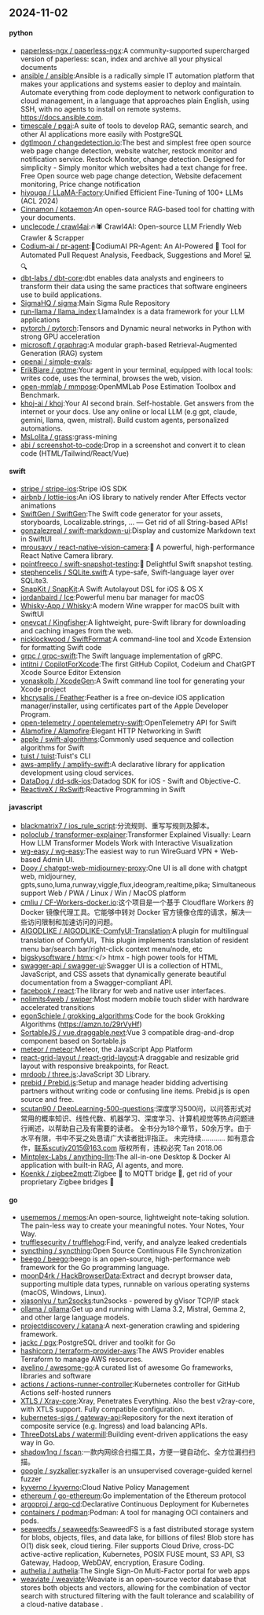 ## 2024-11-02

#### python
* [paperless-ngx / paperless-ngx](https://github.com/paperless-ngx/paperless-ngx):A community-supported supercharged version of paperless: scan, index and archive all your physical documents
* [ansible / ansible](https://github.com/ansible/ansible):Ansible is a radically simple IT automation platform that makes your applications and systems easier to deploy and maintain. Automate everything from code deployment to network configuration to cloud management, in a language that approaches plain English, using SSH, with no agents to install on remote systems. https://docs.ansible.com.
* [timescale / pgai](https://github.com/timescale/pgai):A suite of tools to develop RAG, semantic search, and other AI applications more easily with PostgreSQL
* [dgtlmoon / changedetection.io](https://github.com/dgtlmoon/changedetection.io):The best and simplest free open source web page change detection, website watcher, restock monitor and notification service. Restock Monitor, change detection. Designed for simplicity - Simply monitor which websites had a text change for free. Free Open source web page change detection, Website defacement monitoring, Price change notification
* [hiyouga / LLaMA-Factory](https://github.com/hiyouga/LLaMA-Factory):Unified Efficient Fine-Tuning of 100+ LLMs (ACL 2024)
* [Cinnamon / kotaemon](https://github.com/Cinnamon/kotaemon):An open-source RAG-based tool for chatting with your documents.
* [unclecode / crawl4ai](https://github.com/unclecode/crawl4ai):🔥🕷️ Crawl4AI: Open-source LLM Friendly Web Crawler & Scrapper
* [Codium-ai / pr-agent](https://github.com/Codium-ai/pr-agent):🚀CodiumAI PR-Agent: An AI-Powered 🤖 Tool for Automated Pull Request Analysis, Feedback, Suggestions and More! 💻🔍
* [dbt-labs / dbt-core](https://github.com/dbt-labs/dbt-core):dbt enables data analysts and engineers to transform their data using the same practices that software engineers use to build applications.
* [SigmaHQ / sigma](https://github.com/SigmaHQ/sigma):Main Sigma Rule Repository
* [run-llama / llama_index](https://github.com/run-llama/llama_index):LlamaIndex is a data framework for your LLM applications
* [pytorch / pytorch](https://github.com/pytorch/pytorch):Tensors and Dynamic neural networks in Python with strong GPU acceleration
* [microsoft / graphrag](https://github.com/microsoft/graphrag):A modular graph-based Retrieval-Augmented Generation (RAG) system
* [openai / simple-evals](https://github.com/openai/simple-evals):
* [ErikBjare / gptme](https://github.com/ErikBjare/gptme):Your agent in your terminal, equipped with local tools: writes code, uses the terminal, browses the web, vision.
* [open-mmlab / mmpose](https://github.com/open-mmlab/mmpose):OpenMMLab Pose Estimation Toolbox and Benchmark.
* [khoj-ai / khoj](https://github.com/khoj-ai/khoj):Your AI second brain. Self-hostable. Get answers from the internet or your docs. Use any online or local LLM (e.g gpt, claude, gemini, llama, qwen, mistral). Build custom agents, personalized automations.
* [MsLolita / grass](https://github.com/MsLolita/grass):grass-mining
* [abi / screenshot-to-code](https://github.com/abi/screenshot-to-code):Drop in a screenshot and convert it to clean code (HTML/Tailwind/React/Vue)

#### swift
* [stripe / stripe-ios](https://github.com/stripe/stripe-ios):Stripe iOS SDK
* [airbnb / lottie-ios](https://github.com/airbnb/lottie-ios):An iOS library to natively render After Effects vector animations
* [SwiftGen / SwiftGen](https://github.com/SwiftGen/SwiftGen):The Swift code generator for your assets, storyboards, Localizable.strings, … — Get rid of all String-based APIs!
* [gonzalezreal / swift-markdown-ui](https://github.com/gonzalezreal/swift-markdown-ui):Display and customize Markdown text in SwiftUI
* [mrousavy / react-native-vision-camera](https://github.com/mrousavy/react-native-vision-camera):📸 A powerful, high-performance React Native Camera library.
* [pointfreeco / swift-snapshot-testing](https://github.com/pointfreeco/swift-snapshot-testing):📸 Delightful Swift snapshot testing.
* [stephencelis / SQLite.swift](https://github.com/stephencelis/SQLite.swift):A type-safe, Swift-language layer over SQLite3.
* [SnapKit / SnapKit](https://github.com/SnapKit/SnapKit):A Swift Autolayout DSL for iOS & OS X
* [jordanbaird / Ice](https://github.com/jordanbaird/Ice):Powerful menu bar manager for macOS
* [Whisky-App / Whisky](https://github.com/Whisky-App/Whisky):A modern Wine wrapper for macOS built with SwiftUI
* [onevcat / Kingfisher](https://github.com/onevcat/Kingfisher):A lightweight, pure-Swift library for downloading and caching images from the web.
* [nicklockwood / SwiftFormat](https://github.com/nicklockwood/SwiftFormat):A command-line tool and Xcode Extension for formatting Swift code
* [grpc / grpc-swift](https://github.com/grpc/grpc-swift):The Swift language implementation of gRPC.
* [intitni / CopilotForXcode](https://github.com/intitni/CopilotForXcode):The first GitHub Copilot, Codeium and ChatGPT Xcode Source Editor Extension
* [yonaskolb / XcodeGen](https://github.com/yonaskolb/XcodeGen):A Swift command line tool for generating your Xcode project
* [khcrysalis / Feather](https://github.com/khcrysalis/Feather):Feather is a free on-device iOS application manager/installer, using certificates part of the Apple Developer Program.
* [open-telemetry / opentelemetry-swift](https://github.com/open-telemetry/opentelemetry-swift):OpenTelemetry API for Swift
* [Alamofire / Alamofire](https://github.com/Alamofire/Alamofire):Elegant HTTP Networking in Swift
* [apple / swift-algorithms](https://github.com/apple/swift-algorithms):Commonly used sequence and collection algorithms for Swift
* [tuist / tuist](https://github.com/tuist/tuist):Tuist's CLI
* [aws-amplify / amplify-swift](https://github.com/aws-amplify/amplify-swift):A declarative library for application development using cloud services.
* [DataDog / dd-sdk-ios](https://github.com/DataDog/dd-sdk-ios):Datadog SDK for iOS - Swift and Objective-C.
* [ReactiveX / RxSwift](https://github.com/ReactiveX/RxSwift):Reactive Programming in Swift

#### javascript
* [blackmatrix7 / ios_rule_script](https://github.com/blackmatrix7/ios_rule_script):分流规则、重写写规则及脚本。
* [poloclub / transformer-explainer](https://github.com/poloclub/transformer-explainer):Transformer Explained Visually: Learn How LLM Transformer Models Work with Interactive Visualization
* [wg-easy / wg-easy](https://github.com/wg-easy/wg-easy):The easiest way to run WireGuard VPN + Web-based Admin UI.
* [Dooy / chatgpt-web-midjourney-proxy](https://github.com/Dooy/chatgpt-web-midjourney-proxy):One UI is all done with chatgpt web, midjourney, gpts,suno,luma,runway,viggle,flux,ideogram,realtime,pika; Simultaneous support Web / PWA / Linux / Win / MacOS platform
* [cmliu / CF-Workers-docker.io](https://github.com/cmliu/CF-Workers-docker.io):这个项目是一个基于 Cloudflare Workers 的 Docker 镜像代理工具。它能够中转对 Docker 官方镜像仓库的请求，解决一些访问限制和加速访问的问题。
* [AIGODLIKE / AIGODLIKE-ComfyUI-Translation](https://github.com/AIGODLIKE/AIGODLIKE-ComfyUI-Translation):A plugin for multilingual translation of ComfyUI，This plugin implements translation of resident menu bar/search bar/right-click context menu/node, etc
* [bigskysoftware / htmx](https://github.com/bigskysoftware/htmx):</> htmx - high power tools for HTML
* [swagger-api / swagger-ui](https://github.com/swagger-api/swagger-ui):Swagger UI is a collection of HTML, JavaScript, and CSS assets that dynamically generate beautiful documentation from a Swagger-compliant API.
* [facebook / react](https://github.com/facebook/react):The library for web and native user interfaces.
* [nolimits4web / swiper](https://github.com/nolimits4web/swiper):Most modern mobile touch slider with hardware accelerated transitions
* [egonSchiele / grokking_algorithms](https://github.com/egonSchiele/grokking_algorithms):Code for the book Grokking Algorithms (https://amzn.to/29rVyHf)
* [SortableJS / vue.draggable.next](https://github.com/SortableJS/vue.draggable.next):Vue 3 compatible drag-and-drop component based on Sortable.js
* [meteor / meteor](https://github.com/meteor/meteor):Meteor, the JavaScript App Platform
* [react-grid-layout / react-grid-layout](https://github.com/react-grid-layout/react-grid-layout):A draggable and resizable grid layout with responsive breakpoints, for React.
* [mrdoob / three.js](https://github.com/mrdoob/three.js):JavaScript 3D Library.
* [prebid / Prebid.js](https://github.com/prebid/Prebid.js):Setup and manage header bidding advertising partners without writing code or confusing line items. Prebid.js is open source and free.
* [scutan90 / DeepLearning-500-questions](https://github.com/scutan90/DeepLearning-500-questions):深度学习500问，以问答形式对常用的概率知识、线性代数、机器学习、深度学习、计算机视觉等热点问题进行阐述，以帮助自己及有需要的读者。 全书分为18个章节，50余万字。由于水平有限，书中不妥之处恳请广大读者批评指正。 未完待续............ 如有意合作，联系scutjy2015@163.com 版权所有，违权必究 Tan 2018.06
* [Mintplex-Labs / anything-llm](https://github.com/Mintplex-Labs/anything-llm):The all-in-one Desktop & Docker AI application with built-in RAG, AI agents, and more.
* [Koenkk / zigbee2mqtt](https://github.com/Koenkk/zigbee2mqtt):Zigbee 🐝 to MQTT bridge 🌉, get rid of your proprietary Zigbee bridges 🔨

#### go
* [usememos / memos](https://github.com/usememos/memos):An open-source, lightweight note-taking solution. The pain-less way to create your meaningful notes. Your Notes, Your Way.
* [trufflesecurity / trufflehog](https://github.com/trufflesecurity/trufflehog):Find, verify, and analyze leaked credentials
* [syncthing / syncthing](https://github.com/syncthing/syncthing):Open Source Continuous File Synchronization
* [beego / beego](https://github.com/beego/beego):beego is an open-source, high-performance web framework for the Go programming language.
* [moonD4rk / HackBrowserData](https://github.com/moonD4rk/HackBrowserData):Extract and decrypt browser data, supporting multiple data types, runnable on various operating systems (macOS, Windows, Linux).
* [xjasonlyu / tun2socks](https://github.com/xjasonlyu/tun2socks):tun2socks - powered by gVisor TCP/IP stack
* [ollama / ollama](https://github.com/ollama/ollama):Get up and running with Llama 3.2, Mistral, Gemma 2, and other large language models.
* [projectdiscovery / katana](https://github.com/projectdiscovery/katana):A next-generation crawling and spidering framework.
* [jackc / pgx](https://github.com/jackc/pgx):PostgreSQL driver and toolkit for Go
* [hashicorp / terraform-provider-aws](https://github.com/hashicorp/terraform-provider-aws):The AWS Provider enables Terraform to manage AWS resources.
* [avelino / awesome-go](https://github.com/avelino/awesome-go):A curated list of awesome Go frameworks, libraries and software
* [actions / actions-runner-controller](https://github.com/actions/actions-runner-controller):Kubernetes controller for GitHub Actions self-hosted runners
* [XTLS / Xray-core](https://github.com/XTLS/Xray-core):Xray, Penetrates Everything. Also the best v2ray-core, with XTLS support. Fully compatible configuration.
* [kubernetes-sigs / gateway-api](https://github.com/kubernetes-sigs/gateway-api):Repository for the next iteration of composite service (e.g. Ingress) and load balancing APIs.
* [ThreeDotsLabs / watermill](https://github.com/ThreeDotsLabs/watermill):Building event-driven applications the easy way in Go.
* [shadow1ng / fscan](https://github.com/shadow1ng/fscan):一款内网综合扫描工具，方便一键自动化、全方位漏扫扫描。
* [google / syzkaller](https://github.com/google/syzkaller):syzkaller is an unsupervised coverage-guided kernel fuzzer
* [kyverno / kyverno](https://github.com/kyverno/kyverno):Cloud Native Policy Management
* [ethereum / go-ethereum](https://github.com/ethereum/go-ethereum):Go implementation of the Ethereum protocol
* [argoproj / argo-cd](https://github.com/argoproj/argo-cd):Declarative Continuous Deployment for Kubernetes
* [containers / podman](https://github.com/containers/podman):Podman: A tool for managing OCI containers and pods.
* [seaweedfs / seaweedfs](https://github.com/seaweedfs/seaweedfs):SeaweedFS is a fast distributed storage system for blobs, objects, files, and data lake, for billions of files! Blob store has O(1) disk seek, cloud tiering. Filer supports Cloud Drive, cross-DC active-active replication, Kubernetes, POSIX FUSE mount, S3 API, S3 Gateway, Hadoop, WebDAV, encryption, Erasure Coding.
* [authelia / authelia](https://github.com/authelia/authelia):The Single Sign-On Multi-Factor portal for web apps
* [weaviate / weaviate](https://github.com/weaviate/weaviate):Weaviate is an open-source vector database that stores both objects and vectors, allowing for the combination of vector search with structured filtering with the fault tolerance and scalability of a cloud-native database .
